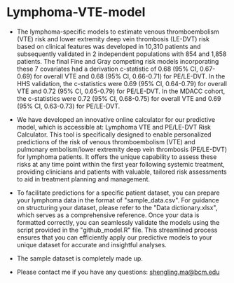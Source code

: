 # Lymphoma-VTE-model

- The lymphoma-specific models to estimate venous thromboembolism (VTE) risk and lower extremity deep vein thrombosis (LE-DVT) risk based on clinical features was developed in 10,310 patients and subsequently validated in 2 independent populations with 854 and 1,858 patients. The final Fine and Gray competing risk models incorporating these 7 covariates had a derivation c-statistic of 0.68 (95% CI, 0.67-0.69) for overall VTE and 0.68 (95% CI, 0.66-0.71) for PE/LE-DVT. In the HHS validation, the c-statistics were 0.69 (95% CI, 0.64-0.79) for overall VTE and 0.72 (95% CI, 0.65-0.79) for PE/LE-DVT. In the MDACC cohort, the c-statistics were 0.72 (95% CI, 0.68-0.75) for overall VTE and 0.69 (95% CI, 0.63-0.73) for PE/LE-DVT.


- We have developed an innovative online calculator for our predictive model, which is accessible at: Lymphoma VTE and PE/LE-DVT Risk Calculator. This tool is specifically designed to enable personalized predictions of the risk of venous thromboembolism (VTE) and pulmonary embolism/lower extremity deep vein thrombosis (PE/LE-DVT) for lymphoma patients. It offers the unique capability to assess these risks at any time point within the first year following systemic treatment, providing clinicians and patients with valuable, tailored risk assessments to aid in treatment planning and management.

  
- To facilitate predictions for a specific patient dataset, you can prepare your lymphoma data in the format of "sample_data.csv". For guidance on structuring your dataset, please refer to the "Data dictionary.xlsx", which serves as a comprehensive reference. Once your data is formatted correctly, you can seamlessly validate the models using the script provided in the "github_model.R" file. This streamlined process ensures that you can efficiently apply our predictive models to your unique dataset for accurate and insightful analyses.

- The sample dataset is completely made up.

- Please contact me if you have any questions: shengling.ma@bcm.edu





